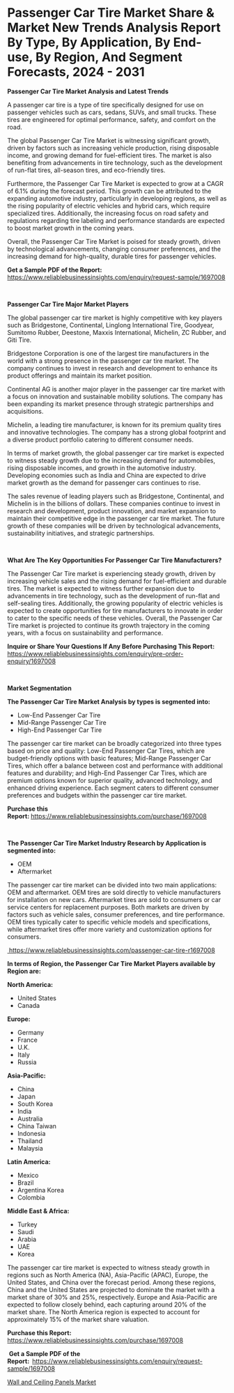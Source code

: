 <p><h1>Passenger Car Tire Market Share & Market New Trends Analysis Report By Type, By Application, By End-use, By Region, And Segment Forecasts, 2024 - 2031</h1></p><p><strong>Passenger Car Tire Market Analysis and Latest Trends</strong></p>
<p><p>A passenger car tire is a type of tire specifically designed for use on passenger vehicles such as cars, sedans, SUVs, and small trucks. These tires are engineered for optimal performance, safety, and comfort on the road.</p><p>The global Passenger Car Tire Market is witnessing significant growth, driven by factors such as increasing vehicle production, rising disposable income, and growing demand for fuel-efficient tires. The market is also benefiting from advancements in tire technology, such as the development of run-flat tires, all-season tires, and eco-friendly tires.</p><p>Furthermore, the Passenger Car Tire Market is expected to grow at a CAGR of 6.1% during the forecast period. This growth can be attributed to the expanding automotive industry, particularly in developing regions, as well as the rising popularity of electric vehicles and hybrid cars, which require specialized tires. Additionally, the increasing focus on road safety and regulations regarding tire labeling and performance standards are expected to boost market growth in the coming years.</p><p>Overall, the Passenger Car Tire Market is poised for steady growth, driven by technological advancements, changing consumer preferences, and the increasing demand for high-quality, durable tires for passenger vehicles.</p></p>
<p><strong>Get a Sample PDF of the Report:&nbsp;</strong> <a href="https://www.reliablebusinessinsights.com/enquiry/request-sample/1697008">https://www.reliablebusinessinsights.com/enquiry/request-sample/1697008</a></p>
<p>&nbsp;</p>
<p><strong>Passenger Car Tire Major Market Players</strong></p>
<p><p>The global passenger car tire market is highly competitive with key players such as Bridgestone, Continental, Linglong International Tire, Goodyear, Sumitomo Rubber, Deestone, Maxxis International, Michelin, ZC Rubber, and Giti Tire. </p><p>Bridgestone Corporation is one of the largest tire manufacturers in the world with a strong presence in the passenger car tire market. The company continues to invest in research and development to enhance its product offerings and maintain its market position.</p><p>Continental AG is another major player in the passenger car tire market with a focus on innovation and sustainable mobility solutions. The company has been expanding its market presence through strategic partnerships and acquisitions.</p><p>Michelin, a leading tire manufacturer, is known for its premium quality tires and innovative technologies. The company has a strong global footprint and a diverse product portfolio catering to different consumer needs.</p><p>In terms of market growth, the global passenger car tire market is expected to witness steady growth due to the increasing demand for automobiles, rising disposable incomes, and growth in the automotive industry. Developing economies such as India and China are expected to drive market growth as the demand for passenger cars continues to rise.</p><p>The sales revenue of leading players such as Bridgestone, Continental, and Michelin is in the billions of dollars. These companies continue to invest in research and development, product innovation, and market expansion to maintain their competitive edge in the passenger car tire market. The future growth of these companies will be driven by technological advancements, sustainability initiatives, and strategic partnerships.</p></p>
<p>&nbsp;</p>
<p><strong>What Are The Key Opportunities For Passenger Car Tire Manufacturers?</strong></p>
<p><p>The Passenger Car Tire market is experiencing steady growth, driven by increasing vehicle sales and the rising demand for fuel-efficient and durable tires. The market is expected to witness further expansion due to advancements in tire technology, such as the development of run-flat and self-sealing tires. Additionally, the growing popularity of electric vehicles is expected to create opportunities for tire manufacturers to innovate in order to cater to the specific needs of these vehicles. Overall, the Passenger Car Tire market is projected to continue its growth trajectory in the coming years, with a focus on sustainability and performance.</p></p>
<p><strong>Inquire or Share Your Questions If Any Before Purchasing This Report:</strong> <a href="https://www.reliablebusinessinsights.com/enquiry/pre-order-enquiry/1697008">https://www.reliablebusinessinsights.com/enquiry/pre-order-enquiry/1697008</a></p>
<p>&nbsp;</p>
<p><strong>Market Segmentation</strong></p>
<p><strong>The Passenger Car Tire Market Analysis by types is segmented into:</strong></p>
<p><ul><li>Low-End Passenger Car Tire</li><li>Mid-Range Passenger Car Tire</li><li>High-End Passenger Car Tire</li></ul></p>
<p><p>The passenger car tire market can be broadly categorized into three types based on price and quality: Low-End Passenger Car Tires, which are budget-friendly options with basic features; Mid-Range Passenger Car Tires, which offer a balance between cost and performance with additional features and durability; and High-End Passenger Car Tires, which are premium options known for superior quality, advanced technology, and enhanced driving experience. Each segment caters to different consumer preferences and budgets within the passenger car tire market.</p></p>
<p><strong>Purchase this Report:&nbsp;</strong><a href="https://www.reliablebusinessinsights.com/purchase/1697008">https://www.reliablebusinessinsights.com/purchase/1697008</a></p>
<p>&nbsp;</p>
<p><strong>The Passenger Car Tire Market Industry Research by Application is segmented into:</strong></p>
<p><ul><li>OEM</li><li>Aftermarket</li></ul></p>
<p><p>The passenger car tire market can be divided into two main applications: OEM and aftermarket. OEM tires are sold directly to vehicle manufacturers for installation on new cars. Aftermarket tires are sold to consumers or car service centers for replacement purposes. Both markets are driven by factors such as vehicle sales, consumer preferences, and tire performance. OEM tires typically cater to specific vehicle models and specifications, while aftermarket tires offer more variety and customization options for consumers.</p></p>
<p><a href="https://www.reliablebusinessinsights.com/passenger-car-tire-r1697008">&nbsp;https://www.reliablebusinessinsights.com/passenger-car-tire-r1697008</a></p>
<p><strong>In terms of Region, the Passenger Car Tire Market Players available by Region are:</strong></p>
<p>
    <p> <strong> North America: </strong>
        <ul>
            <li>United States</li>
            <li>Canada</li>
        </ul>
        </p> 
    <p> <strong> Europe: </strong>
        <ul>
            <li>Germany</li>
            <li>France</li>
            <li>U.K.</li>
            <li>Italy</li>
            <li>Russia</li>
        </ul>
        </p> 
    <p> <strong> Asia-Pacific: </strong>
        <ul>
            <li>China</li>
            <li>Japan</li>
            <li>South Korea</li>
            <li>India</li>
            <li>Australia</li>
            <li>China Taiwan</li>
            <li>Indonesia</li>
            <li>Thailand</li>
            <li>Malaysia</li>
        </ul>
        </p> 
    <p> <strong> Latin America: </strong>
        <ul>
            <li>Mexico</li>
            <li>Brazil</li>
            <li>Argentina Korea</li>
            <li>Colombia</li>
        </ul>
        </p> 
    <p> <strong> Middle East & Africa: </strong>
        <ul>
            <li>Turkey</li>
            <li>Saudi</li>
            <li>Arabia</li>
            <li>UAE</li>
            <li>Korea</li>
        </ul>
    </p>
    </p>
<p><p>The passenger car tire market is expected to witness steady growth in regions such as North America (NA), Asia-Pacific (APAC), Europe, the United States, and China over the forecast period. Among these regions, China and the United States are projected to dominate the market with a market share of 30% and 25%, respectively. Europe and Asia-Pacific are expected to follow closely behind, each capturing around 20% of the market share. The North America region is expected to account for approximately 15% of the market share valuation.</p></p>
<p><strong>Purchase this Report: </strong><a href="https://www.reliablebusinessinsights.com/purchase/1697008">https://www.reliablebusinessinsights.com/purchase/1697008</a></p>
<p>&nbsp;<strong>Get a Sample PDF of the Report:&nbsp;&nbsp;</strong><a href="https://www.reliablebusinessinsights.com/enquiry/request-sample/1697008">https://www.reliablebusinessinsights.com/enquiry/request-sample/1697008</a></p>
<p><strong></strong></p>
<p><p><a href="https://github.com/jerrycopelandthomaswsqd8q/Market-Research-Report-List-3/blob/main/wall-and-ceiling-panels-market.md">Wall and Ceiling Panels Market</a></p></p>